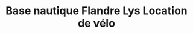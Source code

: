 ---
title: "Base nautique Flandre Lys Location de vélo"
url: /haverskerque/base-nautique-flandre-lys-location-de-velo/
shop: Fahrrad
---